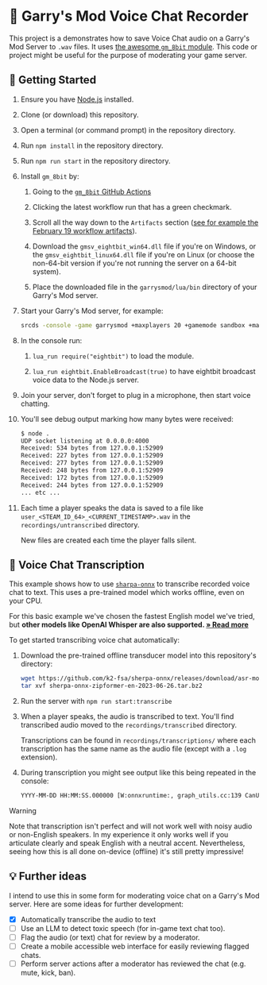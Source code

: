 # 🎤 Garry's Mod Voice Chat Recorder

This project is a demonstrates how to save Voice Chat audio on a Garry's Mod Server to `.wav` files. It uses [the awesome `gm_8bit` module](https://github.com/Meachamp/gm_8bit). This code or project might be useful for the purpose of moderating your game server.

## 🚀 Getting Started

1. Ensure you have [Node.js](https://nodejs.org/en/) installed.

2. Clone (or download) this repository.

3. Open a terminal (or command prompt) in the repository directory.

4. Run `npm install` in the repository directory.

5. Run `npm run start` in the repository directory.

6. Install `gm_8bit` by:

    1. Going to the [`gm_8bit` GitHub Actions](https://github.com/Meachamp/gm_8bit/actions)

    2. Clicking the latest workflow run that has a green checkmark.

    3. Scroll all the way down to the `Artifacts` section ([see for example the February 19 workflow artifacts](https://github.com/Meachamp/gm_8bit/actions/runs/7953375251#artifacts)).

    4. Download the `gmsv_eightbit_win64.dll` file if you're on Windows, or the `gmsv_eightbit_linux64.dll` file if you're on Linux (or choose the non-64-bit version if you're not running the server on a 64-bit system).

    5. Place the downloaded file in the `garrysmod/lua/bin` directory of your Garry's Mod server.

7. Start your Garry's Mod server, for example:

    ```bash
    srcds -console -game garrysmod +maxplayers 20 +gamemode sandbox +map gm_construct
    ```

8. In the console run:

    1. `lua_run require("eightbit")` to load the module.

    2. `lua_run eightbit.EnableBroadcast(true)` to have eightbit broadcast voice data to the Node.js server.

9. Join your server, don't forget to plug in a microphone, then start voice chatting.

10. You'll see debug output marking how many bytes were received:

    ```bash
    $ node .
    UDP socket listening at 0.0.0.0:4000
    Received: 534 bytes from 127.0.0.1:52909
    Received: 227 bytes from 127.0.0.1:52909
    Received: 277 bytes from 127.0.0.1:52909
    Received: 248 bytes from 127.0.0.1:52909
    Received: 172 bytes from 127.0.0.1:52909
    Received: 244 bytes from 127.0.0.1:52909
    ... etc ...
    ```

11. Each time a player speaks the data is saved to a file like `user_<STEAM_ID_64>_<CURRENT_TIMESTAMP>.wav` in the `recordings/untranscribed` directory.

    New files are created each time the player falls silent.

## 👄 Voice Chat Transcription

This example shows how to use [`sharpa-onnx`](https://github.com/k2-fsa/sherpa-onnx) to transcribe recorded voice chat to text. This uses a pre-trained model which works offline, even on your CPU.

For this basic example we've chosen the fastest English model we've tried, but **other models like OpenAI Whisper are also supported. [&raquo; Read more](./docs/transcribe-other-models.md)**

To get started transcribing voice chat automatically:

1. Download the pre-trained offline transducer model into this repository's directory:

    ```bash
    wget https://github.com/k2-fsa/sherpa-onnx/releases/download/asr-models/sherpa-onnx-zipformer-en-2023-06-26.tar.bz2
    tar xvf sherpa-onnx-zipformer-en-2023-06-26.tar.bz2
    ```

2. Run the server with `npm run start:transcribe`

3. When a player speaks, the audio is transcribed to text. You'll find transcribed audio moved to the `recordings/transcribed` directory.

    Transcriptions can be found in `recordings/transcriptions/` where each transcription has the same name as the audio file (except with a `.log` extension).

4. During transcription you might see output like this being repeated in the console:

    ```bash
    YYYY-MM-DD HH:MM:SS.000000 [W:onnxruntime:, graph_utils.cc:139 CanUpdateImplicitInputNameInSubgraphs]  Implicit input name <number> cannot be safely updated to <number> in one of the subgraphs.
    ```

> [!WARNING]
> Note that transcription isn't perfect and will not work well with noisy audio or non-English speakers. In my experience it only works well if you articulate clearly and speak English with a neutral accent.
> Nevertheless, seeing how this is all done on-device (offline) it's still pretty impressive!

## 💡 Further ideas

I intend to use this in some form for moderating voice chat on a Garry's Mod server. Here are some ideas for further development:

- [x] Automatically transcribe the audio to text
- [ ] Use an LLM to detect toxic speech (for in-game text chat too).
- [ ] Flag the audio (or text) chat for review by a moderator.
- [ ] Create a mobile accessible web interface for easily reviewing flagged chats.
- [ ] Perform server actions after a moderator has reviewed the chat (e.g. mute, kick, ban).
